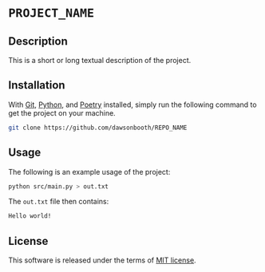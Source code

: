 # `PROJECT_NAME`


## Description

This is a short or long textual description of the project.

## Installation

With [Git](https://git-scm.com/downloads), [Python](https://www.python.org/downloads/), and [Poetry](https://python-poetry.org/docs/) installed, simply run the following command to get the project on your machine.

```bash
git clone https://github.com/dawsonbooth/REPO_NAME
```

## Usage

The following is an example usage of the project:

```bash
python src/main.py > out.txt
```
The `out.txt` file then contains:

```txt
Hello world!
```

## License

This software is released under the terms of [MIT license](LICENSE).
